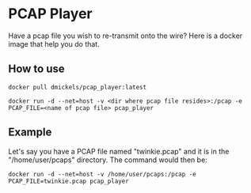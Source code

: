 # PCAP Player
Have a pcap file you wish to re-transmit onto the wire?  Here is a docker image that help you do that.

## How to use
```docker pull dmickels/pcap_player:latest```

```docker run -d --net=host -v <dir where pcap file resides>:/pcap -e PCAP_FILE=<name of pcap file> pcap_player```

## Example
Let's say you have a PCAP file named "twinkie.pcap" and it is in the "/home/user/pcaps" directory.
The command would then be:

```docker run -d --net=host -v /home/user/pcaps:/pcap -e PCAP_FILE=twinkie.pcap pcap_player```

